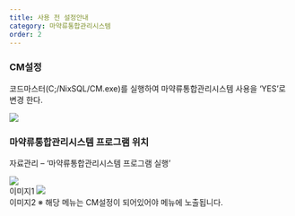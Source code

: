 ```yaml
---
title: 사용 전 설정안내
category: 마약류통합관리시스템
order: 2
---
```

### CM설정

코드마스터(C;/NixSQL/CM.exe)를 실행하여 마약류통합관리시스템 사용을 ‘YES’로 변경 한다.

![]({{site.url}}/images/docs/doc_1/post_1-1.png)

### 마약류통합관리시스템 프로그램 위치

자료관리 – ‘마약류통합관리시스템 프로그램 실행’

![]({{site.url}}/images/docs/doc_1/post_1-2.png)  
이미지1
![]({{site.url}}/images/docs/doc_1/이미지.png)  
이미지2
※ 해당 메뉴는 CM설정이 되어있어야 메뉴에 노출됩니다.
